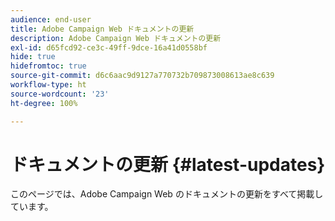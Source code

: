 ```yaml
---
audience: end-user
title: Adobe Campaign Web ドキュメントの更新
description: Adobe Campaign Web ドキュメントの更新
exl-id: d65fcd92-ce3c-49ff-9dce-16a41d0558bf
hide: true
hidefromtoc: true
source-git-commit: d6c6aac9d9127a770732b709873008613ae8c639
workflow-type: ht
source-wordcount: '23'
ht-degree: 100%

---
```


# ドキュメントの更新 {#latest-updates}

このページでは、Adobe Campaign Web のドキュメントの更新をすべて掲載しています。